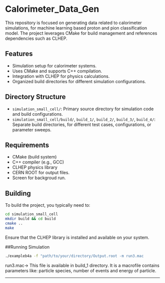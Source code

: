 # Calorimeter_Data_Gen

This repository is focused on generating data related to calorimeter simulations, for machine learning based proton and pion classification model. The project leverages CMake for build management and references dependencies such as CLHEP.

## Features

- Simulation setup for calorimeter systems.
- Uses CMake and supports C++ compilation.
- Integration with CLHEP for physics calculations.
- Organized build directories for different simulation configurations.

## Directory Structure

- `simulation_small_cell/`: Primary source directory for simulation code and build configurations.
- `simulation_small_cell/build/`, `build_1/`, `build_2/`, `build_3/`, `build_4/`: Separate build directories, for different test cases, configurations, or parameter sweeps.

## Requirements

- CMake (build system)
- C++ compiler (e.g., GCC)
- CLHEP physics library
- CERN ROOT for output files.
- Screen for backgroud run.

## Building

To build the project, you typically need to:

```bash
cd simulation_small_cell
mkdir build && cd build
cmake ..
make
```

Ensure that the CLHEP library is installed and available on your system.

##Running Simulation
```bash
./exampleb4a -f "path/to/your/directory/Output.root -m run3.mac
```
run3.mac-> This file is available in build_1 directory. It is a macrofile contains parameters like: particle species, number of events and energy of particle. 


---

> 
